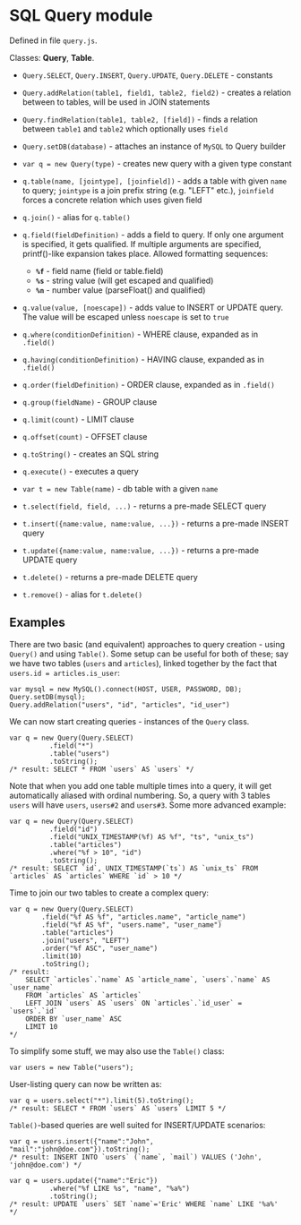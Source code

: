 # SQL Query module #

Defined in file `query.js`.

Classes: **Query**, **Table**.

  * `Query.SELECT`, `Query.INSERT`, `Query.UPDATE`, `Query.DELETE` - constants
  * `Query.addRelation(table1, field1, table2, field2)` - creates a relation between to tables, will be used in JOIN statements
  * `Query.findRelation(table1, table2, [field])` - finds a relation between `table1` and `table2` which optionally uses `field`
  * `Query.setDB(database)` - attaches an instance of `MySQL` to Query builder

  * `var q = new Query(type)` - creates new query with a given type constant
  * `q.table(name, [jointype], [joinfield])` - adds a table with given `name` to query; `jointype` is a join prefix string (e.g. "LEFT" etc.), `joinfield` forces a concrete relation which uses given field
  * `q.join()` - alias for `q.table()`
  * `q.field(fieldDefinition)` - adds a field to query. If only one argument is specified, it gets qualified. If multiple arguments are specified, printf()-like expansion takes place. Allowed formatting sequences:
    * **`%f`** - field name (field or table.field)
    * **`%s`** - string value (will get escaped and qualified)
    * **`%n`** - number value (parseFloat() and qualified)
  * `q.value(value, [noescape])` - adds value to INSERT or UPDATE query. The value will be escaped unless `noescape` is set to `true`
  * `q.where(conditionDefinition)` - WHERE clause, expanded as in `.field()`
  * `q.having(conditionDefinition)` - HAVING clause, expanded as in `.field()`
  * `q.order(fieldDefinition)` - ORDER clause, expanded as in `.field()`
  * `q.group(fieldName)` - GROUP clause
  * `q.limit(count)` - LIMIT clause
  * `q.offset(count)` - OFFSET clause
  * `q.toString()` - creates an SQL string
  * `q.execute()` - executes a query

  * `var t = new Table(name)` - db table with a given `name`
  * `t.select(field, field, ...)` - returns a pre-made SELECT query
  * `t.insert({name:value, name:value, ...})` - returns a pre-made INSERT query
  * `t.update({name:value, name:value, ...})` - returns a pre-made UPDATE query
  * `t.delete()` - returns a pre-made DELETE query
  * `t.remove()` - alias for `t.delete()`

## Examples ##

There are two basic (and equivalent) approaches to query creation - using `Query()` and using `Table()`. Some setup can be useful for both of these; say we have two tables (`users` and `articles`), linked together by the fact that `users.id = articles.is_user`:

```
var mysql = new MySQL().connect(HOST, USER, PASSWORD, DB);
Query.setDB(mysql);
Query.addRelation("users", "id", "articles", "id_user")
```

We can now start creating queries - instances of the `Query` class.

```
var q = new Query(Query.SELECT)
          .field("*")
          .table("users")
          .toString();
/* result: SELECT * FROM `users` AS `users` */
```

Note that when you add one table multiple times into a query, it will get automatically aliased with ordinal numbering. So, a query with 3 tables `users` will have `users`, `users#2` and `users#3`. Some more advanced example:

```
var q = new Query(Query.SELECT)
          .field("id")
          .field("UNIX_TIMESTAMP(%f) AS %f", "ts", "unix_ts")
          .table("articles")
          .where("%f > 10", "id")
          .toString();
/* result: SELECT `id`, UNIX_TIMESTAMP(`ts`) AS `unix_ts` FROM `articles` AS `articles` WHERE `id` > 10 */
```

Time to join our two tables to create a complex query:

```
var q = new Query(Query.SELECT)
        .field("%f AS %f", "articles.name", "article_name")
        .field("%f AS %f", "users.name", "user_name")
        .table("articles")
        .join("users", "LEFT")
        .order("%f ASC", "user_name")
        .limit(10)
        .toString();
/* result:
    SELECT `articles`.`name` AS `article_name`, `users`.`name` AS `user_name`
    FROM `articles` AS `articles` 
    LEFT JOIN `users` AS `users` ON `articles`.`id_user` = `users`.`id` 
    ORDER BY `user_name` ASC 
    LIMIT 10 
*/
```

To simplify some stuff, we may also use the `Table()` class:

```
var users = new Table("users");
```

User-listing query can now be written as:

```
var q = users.select("*").limit(5).toString(); 
/* result: SELECT * FROM `users` AS `users` LIMIT 5 */
```

`Table()`-based queries are well suited for INSERT/UPDATE scenarios:

```
var q = users.insert({"name":"John", "mail":"john@doe.com"}).toString();
/* result: INSERT INTO `users` (`name`, `mail`) VALUES ('John', 'john@doe.com') */

var q = users.update({"name":"Eric"})
          .where("%f LIKE %s", "name", "%a%")
          .toString();
/* result: UPDATE `users` SET `name`='Eric' WHERE `name` LIKE '%a%'  */
```